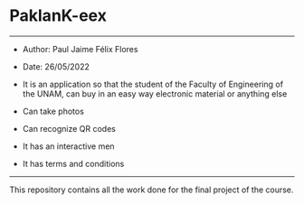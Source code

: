 # PaklanK-eex
* ** *****************************************************************************************************************************************

* Author:  Paul Jaime Félix Flores

* Date:    26/05/2022

* It is an application so that the student of the Faculty of Engineering of the UNAM, can buy in an easy way electronic material or anything else
* Can take photos
* Can recognize QR codes
* It has an interactive men
* It has terms and conditions

* ** *****************************************************************************************************************************************



This repository contains all the work done for the final project of the course.





